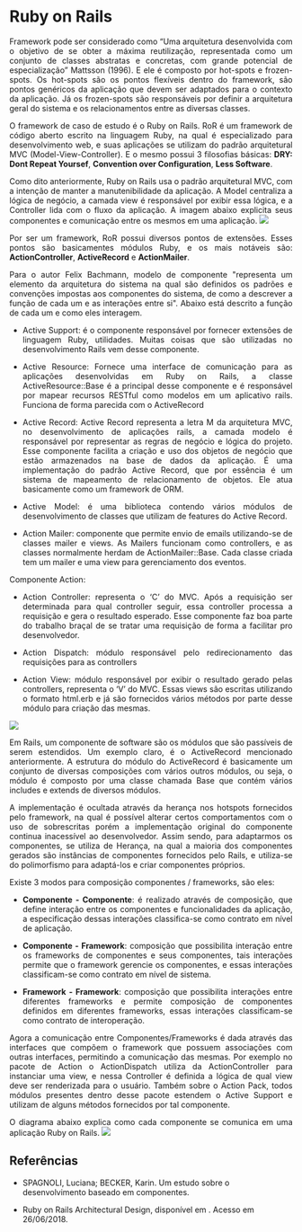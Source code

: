 # Ruby on Rails

<p align="justify"> Framework pode ser considerado como “Uma arquitetura desenvolvida com o objetivo de se obter a máxima reutilização, representada como um conjunto de classes abstratas e concretas, com grande potencial de especialização” Mattsson (1996). E ele é composto por hot-spots e frozen-spots. Os hot-spots são os pontos flexíveis dentro do framework, são pontos genéricos da aplicação que devem ser adaptados para o contexto da aplicação. Já os frozen-spots são responsáveis por definir a arquitetura geral do sistema e os relacionamentos entre as diversas classes.
<p align="justify"> O framework de caso de estudo é o Ruby on Rails. RoR é um framework de código aberto escrito na linguagem Ruby, na qual é especializado para desenvolvimento web, e suas aplicações se utilizam do padrão arquitetural MVC (Model-View-Controller). E o mesmo possui 3 filosofias básicas: <b>DRY: Dont Repeat Yoursef</b>, <b>Convention over Configuration</b>, <b>Less Software</b>.
<p align="justify"> Como dito anteriormente, Ruby on Rails usa o padrão arquitetural MVC, com a intenção de manter a manutenibilidade da aplicação. A Model centraliza a lógica de negócio, a camada view é responsável por exibir essa lógica, e a Controller lida com o fluxo da aplicação. A imagem abaixo explicita seus componentes e comunicação entre os mesmos em uma aplicação.
<img src="https://i.imgur.com/zWYDSu5.png">
<p align="justify"> Por ser um framework, RoR possui diversos pontos de extensões. Esses pontos são basicamentes módulos Ruby, e os mais notáveis são: <b>ActionController</b>, <b>ActiveRecord</b> e <b>ActionMailer</b>.
<p align="justify"> Para o autor Felix Bachmann, modelo de componente "representa um elemento da arquitetura do sistema na qual são definidos os padrões e convenções impostas aos componentes do sistema, de como a descrever a função de cada um e as interações entre si". Abaixo está descrito a função de cada um e como eles interagem.

* <p align="justify">Active Support: é o componente responsável por fornecer extensões de linguagem Ruby, utilidades. Muitas coisas que são utilizadas no desenvolvimento Rails vem desse componente.

* <p align="justify">Active Resource: Fornece uma interface de comunicação para as aplicações desenvolvidas em Ruby on Rails, a classe ActiveResource::Base é a principal desse componente e é responsável por mapear recursos RESTful como modelos em um aplicativo rails. Funciona de forma parecida com o ActiveRecord
* <p align="justify">Active Record: Active Record representa a letra M da arquitetura MVC, no desenvolvimento de aplicações rails, a camada modelo é responsável por representar as regras de negócio e lógica do projeto. Esse componente facilita a criação e uso dos objetos de negócio que estão armazenados na base de dados da aplicação. É uma implementação do padrão Active Record, que por essência é um sistema de mapeamento de relacionamento de objetos. Ele atua basicamente como um framework de ORM.
* <p align="justify">Active Model: é uma biblioteca contendo vários módulos de desenvolvimento de classes que utilizam de features do Active Record.
* <p align="justify">Action Mailer: componente que permite envio de emails utilizando-se de classes mailer e views. As Mailers funcionam como controllers, e as classes normalmente herdam de ActionMailer::Base. Cada classe criada tem um mailer e uma view para gerenciamento dos eventos.
Componente Action:
* <p align="justify">Action Controller: representa o ‘C’ do MVC. Após a requisição ser determinada para qual controller seguir, essa controller processa a requisição e gera o resultado esperado. Esse componente faz boa parte do trabalho braçal de se tratar uma requisição de forma a facilitar pro desenvolvedor.
* <p align="justify">Action Dispatch: módulo responsável pelo redirecionamento das requisições para as controllers
* <p align="justify">Action View: módulo responsável por exibir o resultado gerado pelas controllers, representa o ‘V’ do MVC. Essas views são escritas utilizando o formato html.erb e já são fornecidos vários métodos por parte desse módulo para criação das mesmas.
<img src="https://i.imgur.com/uQKEycW.png">

<p align="justify"> Em Rails, um componente de software são os módulos que são passíveis de serem estendidos. Um exemplo claro, é o ActiveRecord mencionado anteriormente. A estrutura do módulo do ActiveRecord é basicamente um conjunto de diversas composições com vários outros módulos, ou seja, o módulo é composto por uma classe chamada Base que contém vários includes e extends de diversos módulos.
<p align="justify"> A implementação é ocultada através da herança nos hotspots fornecidos pelo framework, na qual é possível alterar certos comportamentos com o uso de sobrescritas porém a implementação original do componente continua inacessível ao desenvolvedor. Assim sendo, para adaptarmos os componentes, se utiliza de Herança, na qual a maioria dos componentes gerados são instâncias de componentes fornecidos pelo Rails, e utiliza-se do polimorfismo para adaptá-los e criar componentes próprios.
<p align="justify"> Existe 3 modos para composição componentes / frameworks, são eles:

* <p align="justify"> <b>Componente - Componente</b>: é realizado através de composição, que define interação entre os componentes e funcionalidades  da aplicação, a especificação dessas interações classifica-se como contrato em nível de aplicação.
* <p align="justify"> <b>Componente - Framework</b>: composição que possibilita interação entre os frameworks de componentes e seus componentes, tais interações permite que o framework gerencie os componentes, e essas interações classificam-se como contrato em nível de sistema.
* <p align="justify"> <b>Framework - Framework</b>: composição que possibilita interações entre diferentes frameworks e permite composição de componentes definidos em diferentes frameworks, essas interações classificam-se como contrato de interoperação.

<p align="justify"> Agora a comunicação entre Componentes/Frameworks é dada através das interfaces que compõem o framework que possuem associações com outras interfaces, permitindo a comunicação das mesmas. Por exemplo no pacote de Action o ActionDispatch utiliza da ActionController para instanciar uma view, e nessa Controller é definida a lógica de qual view deve ser renderizada para o usuário. Também sobre o Action Pack, todos módulos presentes dentro desse pacote estendem o Active Support e utilizam de alguns métodos fornecidos por tal componente.
<p align="justify"> O diagrama abaixo explica como cada componente se comunica em uma aplicação Ruby on Rails.
 <img src="https://i.imgur.com/TMc2pUH.png">

 ## Referências

* SPAGNOLI, Luciana; BECKER, Karin. Um estudo sobre o desenvolvimento baseado em componentes.

* Ruby on Rails Architectural Design, disponível em [](https://adrianmejia.com/blog/2011/08/11/ruby-on-rails-architectural-design/). Acesso em 26/06/2018.  
